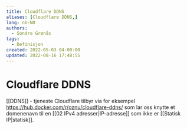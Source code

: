 ```yaml
---
title: Cloudflare DDNS
aliases: [Cloudflare DDNS,]
lang: nb-NO
authors:
  - Sondre Grønås
tags:
  - Definisjon
created: 2022-05-03 04:00:00
updated: 2022-08-16 17:48:55
---
```

# Cloudflare DDNS
[[DDNS]] - tjeneste Cloudflare tilbyr via for eksempel https://hub.docker.com/r/oznu/cloudflare-ddns/ som lar oss knytte et domenenavn til en [[02 IPv4 adresser|IP-adresse]] som ikke er [[Statisk IP|statisk]].